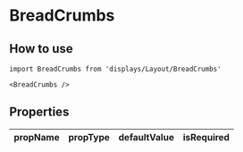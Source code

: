 # BreadCrumbs

## How to use

```
import BreadCrumbs from 'displays/Layout/BreadCrumbs'
```

```
<BreadCrumbs />
```

## Properties

| propName | propType | defaultValue | isRequired |
| - | - | - | - |
